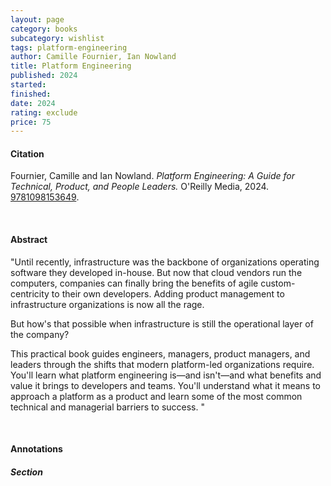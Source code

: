 ```yaml
---
layout: page
category: books
subcategory: wishlist
tags: platform-engineering
author: Camille Fournier, Ian Nowland
title: Platform Engineering
published: 2024
started:
finished:
date: 2024
rating: exclude
price: 75
---
```


#### Citation

Fournier, Camille and Ian Nowland. *Platform Engineering: A Guide for Technical, Product, and People Leaders.* O'Reilly Media, 2024. [‎9781098153649](https://www.amazon.ca/Platform-Engineering-Technical-Product-Leaders/dp/1098153642/).

<br>

#### Abstract

"Until recently, infrastructure was the backbone of organizations operating software they developed in-house. But now that cloud vendors run the computers, companies can finally bring the benefits of agile custom-centricity to their own developers. Adding product management to infrastructure organizations is now all the rage.

But how's that possible when infrastructure is still the operational layer of the company?

This practical book guides engineers, managers, product managers, and leaders through the shifts that modern platform-led organizations require. You'll learn what platform engineering is—and isn't—and what benefits and value it brings to developers and teams. You'll understand what it means to approach a platform as a product and learn some of the most common technical and managerial barriers to success. "

<br>

#### Annotations

##### Section
